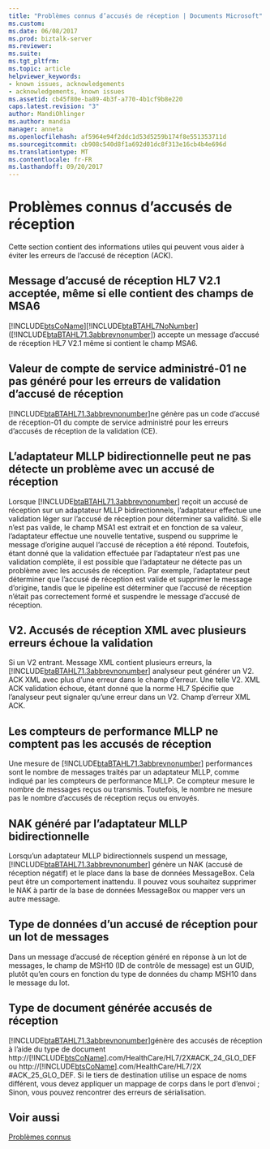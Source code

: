 ```yaml
---
title: "Problèmes connus d’accusés de réception | Documents Microsoft"
ms.custom: 
ms.date: 06/08/2017
ms.prod: biztalk-server
ms.reviewer: 
ms.suite: 
ms.tgt_pltfrm: 
ms.topic: article
helpviewer_keywords:
- known issues, acknowledgements
- acknowledgements, known issues
ms.assetid: cb45f80e-ba89-4b3f-a770-4b1cf9b8e220
caps.latest.revision: "3"
author: MandiOhlinger
ms.author: mandia
manager: anneta
ms.openlocfilehash: af5964e94f2ddc1d53d5259b174f8e551353711d
ms.sourcegitcommit: cb908c540d8f1a692d01dc8f313e16cb4b4e696d
ms.translationtype: MT
ms.contentlocale: fr-FR
ms.lasthandoff: 09/20/2017
---
```

# <a name="acknowledgments-known-issues"></a>Problèmes connus d’accusés de réception
Cette section contient des informations utiles qui peuvent vous aider à éviter les erreurs de l’accusé de réception (ACK).  
  
## <a name="hl7-v21-acknowledgment-message-accepted-even-if-it-contains-msa6-field"></a>Message d’accusé de réception HL7 V2.1 acceptée, même si elle contient des champs de MSA6  
 [!INCLUDE[btsCoName](../../includes/btsconame-md.md)][!INCLUDE[btaBTAHL7NoNumber](../../includes/btabtahl7nonumber-md.md)] ([!INCLUDE[btaBTAHL71.3abbrevnonumber](../../includes/btabtahl71-3abbrevnonumber-md.md)]) accepte un message d’accusé de réception HL7 V2.1 même si contient le champ MSA6.  
  
## <a name="msa-01-value-not-generated-for-commit-acknowledgment-errors"></a>Valeur de compte de service administré-01 ne pas généré pour les erreurs de validation d’accusé de réception  
 [!INCLUDE[btaBTAHL71.3abbrevnonumber](../../includes/btabtahl71-3abbrevnonumber-md.md)]ne génère pas un code d’accusé de réception-01 du compte de service administré pour les erreurs d’accusés de réception de la validation (CE).  
  
## <a name="two-way-mllp-adapter-might-not-detect-a-problem-with-an-ack"></a>L’adaptateur MLLP bidirectionnelle peut ne pas détecte un problème avec un accusé de réception  
 Lorsque [!INCLUDE[btaBTAHL71.3abbrevnonumber](../../includes/btabtahl71-3abbrevnonumber-md.md)] reçoit un accusé de réception sur un adaptateur MLLP bidirectionnels, l’adaptateur effectue une validation léger sur l’accusé de réception pour déterminer sa validité. Si elle n’est pas valide, le champ MSA1 est extrait et en fonction de sa valeur, l’adaptateur effectue une nouvelle tentative, suspend ou supprime le message d’origine auquel l’accusé de réception a été répond. Toutefois, étant donné que la validation effectuée par l’adaptateur n’est pas une validation complète, il est possible que l’adaptateur ne détecte pas un problème avec les accusés de réception. Par exemple, l’adaptateur peut déterminer que l’accusé de réception est valide et supprimer le message d’origine, tandis que le pipeline est déterminer que l’accusé de réception n’était pas correctement formé et suspendre le message d’accusé de réception.  
  
## <a name="v2xml-acks-with-multiple-errors-will-fail-validation"></a>V2. Accusés de réception XML avec plusieurs erreurs échoue la validation  
 Si un V2 entrant. Message XML contient plusieurs erreurs, la [!INCLUDE[btaBTAHL71.3abbrevnonumber](../../includes/btabtahl71-3abbrevnonumber-md.md)] analyseur peut générer un V2. ACK XML avec plus d’une erreur dans le champ d’erreur. Une telle V2. XML ACK validation échoue, étant donné que la norme HL7 Spécifie que l’analyseur peut signaler qu’une erreur dans un V2. Champ d’erreur XML ACK.  
  
## <a name="mllp-performance-counters-do-not-count-acks"></a>Les compteurs de performance MLLP ne comptent pas les accusés de réception  
 Une mesure de [!INCLUDE[btaBTAHL71.3abbrevnonumber](../../includes/btabtahl71-3abbrevnonumber-md.md)] performances sont le nombre de messages traités par un adaptateur MLLP, comme indiqué par les compteurs de performance MLLP. Ce compteur mesure le nombre de messages reçus ou transmis. Toutefois, le nombre ne mesure pas le nombre d’accusés de réception reçus ou envoyés.  
  
## <a name="nak-generated-by-two-way-mllp-adapter"></a>NAK généré par l’adaptateur MLLP bidirectionnelle  
 Lorsqu’un adaptateur MLLP bidirectionnels suspend un message, [!INCLUDE[btaBTAHL71.3abbrevnonumber](../../includes/btabtahl71-3abbrevnonumber-md.md)] génère un NAK (accusé de réception négatif) et le place dans la base de données MessageBox. Cela peut être un comportement inattendu. Il pouvez vous souhaitez supprimer le NAK à partir de la base de données MessageBox ou mapper vers un autre message.  
  
## <a name="data-type-of-an-ack-to-a-batch-message"></a>Type de données d’un accusé de réception pour un lot de messages  
 Dans un message d’accusé de réception généré en réponse à un lot de messages, le champ de MSH10 (ID de contrôle de message) est un GUID, plutôt qu’en cours en fonction du type de données du champ MSH10 dans le message du lot.  
  
## <a name="generated-acknowledgments-doc-type"></a>Type de document générée accusés de réception  
 [!INCLUDE[btaBTAHL71.3abbrevnonumber](../../includes/btabtahl71-3abbrevnonumber-md.md)]génère des accusés de réception à l’aide du type de document http://[!INCLUDE[btsCoName](../../includes/btsconame-md.md)].com/HealthCare/HL7/2X#ACK_24_GLO_DEF ou http://[!INCLUDE[btsCoName](../../includes/btsconame-md.md)].com/HealthCare/HL7/2X #ACK_25_GLO_DEF. Si le tiers de destination utilise un espace de noms différent, vous devez appliquer un mappage de corps dans le port d’envoi ; Sinon, vous pouvez rencontrer des erreurs de sérialisation.  
  
## <a name="see-also"></a>Voir aussi  
 [Problèmes connus](../../adapters-and-accelerators/accelerator-hl7/known-issues1.md)